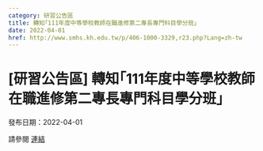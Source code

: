 ```yaml
---
category: 研習公告區
title: 轉知｢111年度中等學校教師在職進修第二專長專門科目學分班｣
date: 2022-04-01
href: http://www.smhs.kh.edu.tw/p/406-1000-3329,r23.php?Lang=zh-tw
---
```


# [研習公告區] 轉知｢111年度中等學校教師在職進修第二專長專門科目學分班｣

發布日期：2022-04-01

請參閱 [連結](http://www.smhs.kh.edu.tw/p/406-1000-3329,r23.php?Lang=zh-tw)

